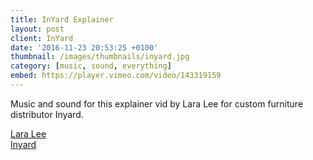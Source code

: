 ```yaml
---
title: InYard Explainer
layout: post
client: InYard
date: '2016-11-23 20:53:25 +0100'
thumbnail: /images/thumbnails/inyard.jpg
category: [music, sound, everything]
embed: https://player.vimeo.com/video/143319159
---
```


Music and sound for this explainer vid by Lara Lee for custom furniture distributor Inyard.


[Lara Lee](http://laralee.kr)  
[Inyard](http://inyard.com/)